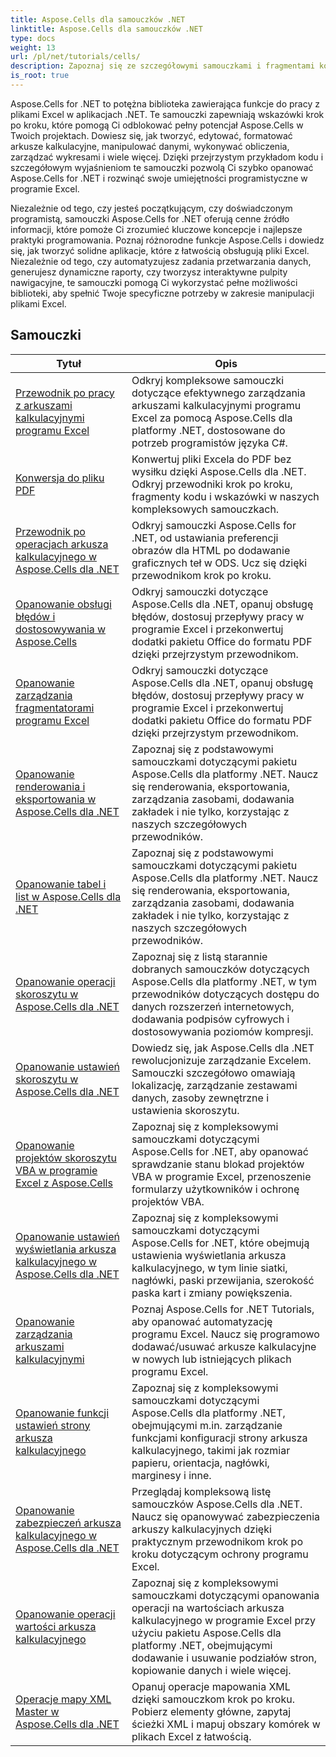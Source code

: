```yaml
---
title: Aspose.Cells dla samouczków .NET
linktitle: Aspose.Cells dla samouczków .NET
type: docs
weight: 13
url: /pl/net/tutorials/cells/
description: Zapoznaj się ze szczegółowymi samouczkami i fragmentami kodu dla Aspose.Cells for .NET, dotyczącymi tworzenia, edycji, konwertowania, drukowania i zarządzania arkuszami kalkulacyjnymi programu Excel.
is_root: true
---
```


Aspose.Cells for .NET to potężna biblioteka zawierająca funkcje do pracy z plikami Excel w aplikacjach .NET. Te samouczki zapewniają wskazówki krok po kroku, które pomogą Ci odblokować pełny potencjał Aspose.Cells w Twoich projektach. Dowiesz się, jak tworzyć, edytować, formatować arkusze kalkulacyjne, manipulować danymi, wykonywać obliczenia, zarządzać wykresami i wiele więcej. Dzięki przejrzystym przykładom kodu i szczegółowym wyjaśnieniom te samouczki pozwolą Ci szybko opanować Aspose.Cells for .NET i rozwinąć swoje umiejętności programistyczne w programie Excel.

Niezależnie od tego, czy jesteś początkującym, czy doświadczonym programistą, samouczki Aspose.Cells for .NET oferują cenne źródło informacji, które pomoże Ci zrozumieć kluczowe koncepcje i najlepsze praktyki programowania. Poznaj różnorodne funkcje Aspose.Cells i dowiedz się, jak tworzyć solidne aplikacje, które z łatwością obsługują pliki Excel. Niezależnie od tego, czy automatyzujesz zadania przetwarzania danych, generujesz dynamiczne raporty, czy tworzysz interaktywne pulpity nawigacyjne, te samouczki pomogą Ci wykorzystać pełne możliwości biblioteki, aby spełnić Twoje specyficzne potrzeby w zakresie manipulacji plikami Excel.

## Samouczki
| Tytuł | Opis |
| --- | --- |
| [Przewodnik po pracy z arkuszami kalkulacyjnymi programu Excel](./guide-to-working-with-excel-worksheets/) | Odkryj kompleksowe samouczki dotyczące efektywnego zarządzania arkuszami kalkulacyjnymi programu Excel za pomocą Aspose.Cells dla platformy .NET, dostosowane do potrzeb programistów języka C#. |
| [Konwersja do pliku PDF](./conversion-to-pdf-file/) | Konwertuj pliki Excela do PDF bez wysiłku dzięki Aspose.Cells dla .NET. Odkryj przewodniki krok po kroku, fragmenty kodu i wskazówki w naszych kompleksowych samouczkach. |
| [Przewodnik po operacjach arkusza kalkulacyjnego w Aspose.Cells dla .NET](./guide-worksheet-operations/) | Odkryj samouczki Aspose.Cells for .NET, od ustawiania preferencji obrazów dla HTML po dodawanie graficznych teł w ODS. Ucz się dzięki przewodnikom krok po kroku. |
| [Opanowanie obsługi błędów i dostosowywania w Aspose.Cells](./mastering-error-handling-and-customization/) | Odkryj samouczki dotyczące Aspose.Cells dla .NET, opanuj obsługę błędów, dostosuj przepływy pracy w programie Excel i przekonwertuj dodatki pakietu Office do formatu PDF dzięki przejrzystym przewodnikom. |
| [Opanowanie zarządzania fragmentatorami programu Excel](./mastering-excel-slicers-management/) | Odkryj samouczki dotyczące Aspose.Cells dla .NET, opanuj obsługę błędów, dostosuj przepływy pracy w programie Excel i przekonwertuj dodatki pakietu Office do formatu PDF dzięki przejrzystym przewodnikom. |
| [Opanowanie renderowania i eksportowania w Aspose.Cells dla .NET](./mastering-rendering-and-exporting/) | Zapoznaj się z podstawowymi samouczkami dotyczącymi pakietu Aspose.Cells dla platformy .NET. Naucz się renderowania, eksportowania, zarządzania zasobami, dodawania zakładek i nie tylko, korzystając z naszych szczegółowych przewodników. |
| [Opanowanie tabel i list w Aspose.Cells dla .NET](./mastering-tables-and-lists/) | Zapoznaj się z podstawowymi samouczkami dotyczącymi pakietu Aspose.Cells dla platformy .NET. Naucz się renderowania, eksportowania, zarządzania zasobami, dodawania zakładek i nie tylko, korzystając z naszych szczegółowych przewodników. |
| [Opanowanie operacji skoroszytu w Aspose.Cells dla .NET](./mastering-workbook-operations/) | Zapoznaj się z listą starannie dobranych samouczków dotyczących Aspose.Cells dla platformy .NET, w tym przewodników dotyczących dostępu do danych rozszerzeń internetowych, dodawania podpisów cyfrowych i dostosowywania poziomów kompresji. |
| [Opanowanie ustawień skoroszytu w Aspose.Cells dla .NET](./mastering-workbook-settings/) | Dowiedz się, jak Aspose.Cells dla .NET rewolucjonizuje zarządzanie Excelem. Samouczki szczegółowo omawiają lokalizację, zarządzanie zestawami danych, zasoby zewnętrzne i ustawienia skoroszytu. |
| [Opanowanie projektów skoroszytu VBA w programie Excel z Aspose.Cells](./mastering-workbook-vba-project/) | Zapoznaj się z kompleksowymi samouczkami dotyczącymi Aspose.Cells for .NET, aby opanować sprawdzanie stanu blokad projektów VBA w programie Excel, przenoszenie formularzy użytkowników i ochronę projektów VBA. |
| [Opanowanie ustawień wyświetlania arkusza kalkulacyjnego w Aspose.Cells dla .NET](./mastering-worksheet-display-settings/) | Zapoznaj się z kompleksowymi samouczkami dotyczącymi Aspose.Cells for .NET, które obejmują ustawienia wyświetlania arkusza kalkulacyjnego, w tym linie siatki, nagłówki, paski przewijania, szerokość paska kart i zmiany powiększenia. |
| [Opanowanie zarządzania arkuszami kalkulacyjnymi](./mastering-worksheet-management/) | Poznaj Aspose.Cells for .NET Tutorials, aby opanować automatyzację programu Excel. Naucz się programowo dodawać/usuwać arkusze kalkulacyjne w nowych lub istniejących plikach programu Excel. |
| [Opanowanie funkcji ustawień strony arkusza kalkulacyjnego](./mastering-worksheet-page-setup-features/) | Zapoznaj się z kompleksowymi samouczkami dotyczącymi Aspose.Cells dla platformy .NET, obejmującymi m.in. zarządzanie funkcjami konfiguracji strony arkusza kalkulacyjnego, takimi jak rozmiar papieru, orientacja, nagłówki, marginesy i inne. |
| [Opanowanie zabezpieczeń arkusza kalkulacyjnego w Aspose.Cells dla .NET](./mastering-worksheet-security/) | Przeglądaj kompleksową listę samouczków Aspose.Cells dla .NET. Naucz się opanowywać zabezpieczenia arkuszy kalkulacyjnych dzięki praktycznym przewodnikom krok po kroku dotyczącym ochrony programu Excel. |
| [Opanowanie operacji wartości arkusza kalkulacyjnego](./mastering-worksheet-value-operations/) | Zapoznaj się z kompleksowymi samouczkami dotyczącymi opanowania operacji na wartościach arkusza kalkulacyjnego w programie Excel przy użyciu pakietu Aspose.Cells dla platformy .NET, obejmującymi dodawanie i usuwanie podziałów stron, kopiowanie danych i wiele więcej. |
| [Operacje mapy XML Master w Aspose.Cells dla .NET](./master-xml-map-operations/) | Opanuj operacje mapowania XML dzięki samouczkom krok po kroku. Pobierz elementy główne, zapytaj ścieżki XML i mapuj obszary komórek w plikach Excel z łatwością. |
